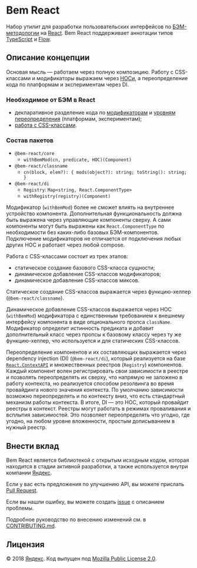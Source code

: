 # Bem React

Набор утилит для разработки пользовательских интерфейсов по [БЭМ-методологии](https://ru.bem.info) на [React](https://github.com/facebook/react). Bem React поддерживает аннотации типов [TypeScript](http://www.typescriptlang.org) и [Flow](https://flow.org).

## Описание концепции

Основая мысль — работаем через полную композицию. Работу с CSS-классами и модификаторы выражаем через [HOCи](https://reactjs.org/docs/higher-order-components.html), а переопределение кода по платформам и экспериментам через DI.

### Необходимое от БЭМ в React
- декларативное разделение кода по [модификаторам](https://ru.bem.info/methodology/key-concepts/#Модификатор) и [уровням переопределения](https://ru.bem.info/methodology/redefinition-levels/) (платформам, экспериментам);
- [работа с CSS-классами](https://ru.bem.info/methodology/naming-convention/).

### Состав пакетов
- `@bem-react/core`
    - `withBemMod(cn, predicate, HOC)(Component)`
- `@bem-react/classname`
    - `cn(block, elem?): { mods(object?): string; toString(): string; }`
- `@bem-react/di`
    - `Registry`: `Map<string, React.ComponentType>`
    - `withRegistry(registry)(Component)`

Модификатор (`withBemMod`) более не сможет влиять на внутреннее устройство компонента. Дополнительная функциональность должна быть выражена через управляющие компоненты сверху. А сами компоненты могут быть выражены как `React.ComponentType` по необходимости без каких-либо базовых БЭМ-компонентов. Подключение модификаторов не отличается от подключения любых других HOC и работает через любой compose.

Работа с CSS-классами состоит из трех этапов:
- статическое создание базового CSS-класса сущности;
- динамическое добавление CSS-классов модификаторов;
- динамическое добавление CSS-классов миксов.

Статическое создание CSS-классов выражается через функцию-хелпер (`@bem-react/classname`).

Динамическое добавление CSS-классов выражается через HOC (`withBemMod`) модификатора с единственным требованием к внешнему интерфейсу компонента в виде опционального пропса `className`. Модификатор определит истинность предиката и добавит дополнительный класс через пропсы к базовому классу через ту же функцию-хелпер, что используется и для статических CSS-классов.

Переопределение компонентов и их составляющих выражается через dependency injection (DI) (`@bem-react/di`), который реализуется на базе [`React.ContextAPI`](https://reactjs.org/docs/context.html) и множественных реестров (`Registry`) компонентов. Каждый компонент волен регистрировать свои зависимости в реестре и позволять переопределять их сверху, что напрямую не заложено в работу контекста, но реализуется способом резолвинга во время провайдинга нового значения контекста. По умолчанию зависимости возможно переопределять и по контексту вниз, что есть стандартный механизм работы контекста. В итоге, DI — это HOC, который провайдит реестры в контекст. Реестры могут работать в режимах проваливания и всплытия зависимостей. Это позволяет переопределять что угодно, где угодно, на любом уровне вложенности, простым дописыванием в нужный реестр.

## Внести вклад

Bem React является библиотекой с открытым исходным кодом, которая находится в стадии активной разработки, а также используется внутри компании [Яндекс](https://yandex.ru/company/).

Если у вас есть предложения по улучшению API, вы можете прислать [Pull Request](https://github.com/bem/bem-react-core/pulls).

Если вы нашли ошибку, вы можете создать [issue](https://github.com/bem/bem-react-core/issues) с описанием проблемы.

Подробное руководство по внесению изменений см. в [CONTRIBUTING.md](CONTRIBUTING.md).

## Лицензия

© 2018 [Яндекс](https://yandex.ru/company/). Код выпущен под [Mozilla Public License 2.0](LICENSE.txt).
